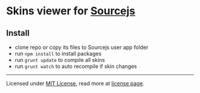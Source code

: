 # Skins viewer for [Sourcejs](http://sourcejs.com)

## Install
  * clone repo or copy its files to Sourcejs user app folder
  * run `npm install` to install packages
  * run `grunt update` to compile all skins
  * run `grunt watch` to auto recompile if skin changes

___

Licensed under [MIT License](http://en.wikipedia.org/wiki/MIT_License), read more at [license page](http://github.com/sourcejs/source/wiki/MIT-License).

